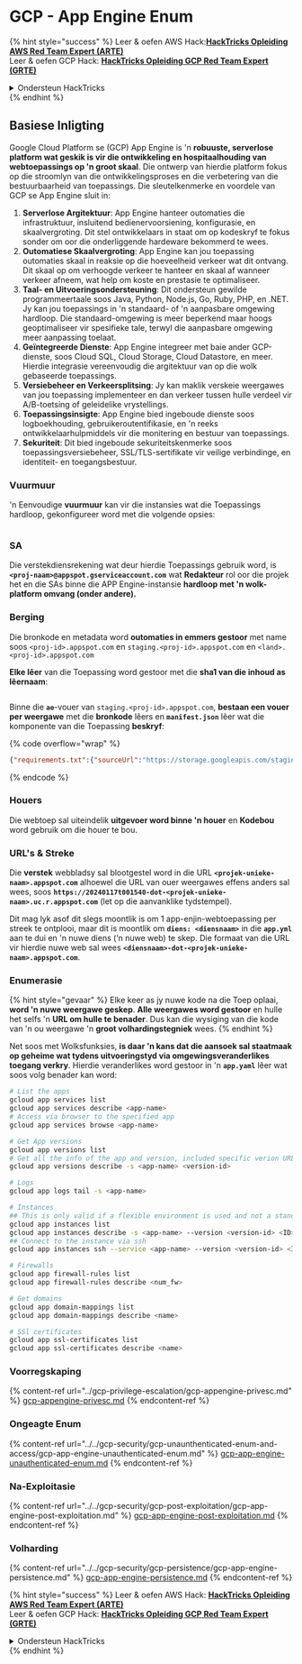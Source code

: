 # GCP - App Engine Enum

{% hint style="success" %}
Leer & oefen AWS Hack:<img src="/.gitbook/assets/image.png" alt="" data-size="line">[**HackTricks Opleiding AWS Red Team Expert (ARTE)**](https://training.hacktricks.xyz/courses/arte)<img src="/.gitbook/assets/image.png" alt="" data-size="line">\
Leer & oefen GCP Hack: <img src="/.gitbook/assets/image (2).png" alt="" data-size="line">[**HackTricks Opleiding GCP Red Team Expert (GRTE)**<img src="/.gitbook/assets/image (2).png" alt="" data-size="line">](https://training.hacktricks.xyz/courses/grte)

<details>

<summary>Ondersteun HackTricks</summary>

* Controleer die [**inskrywingsplanne**](https://github.com/sponsors/carlospolop)!
* **Sluit aan by die** 💬 [**Discord-groep**](https://discord.gg/hRep4RUj7f) of die [**telegram-groep**](https://t.me/peass) of **volg** ons op **Twitter** 🐦 [**@hacktricks\_live**](https://twitter.com/hacktricks\_live)**.**
* **Deel hacktruuks deur PR's in te dien by die** [**HackTricks**](https://github.com/carlospolop/hacktricks) en [**HackTricks Cloud**](https://github.com/carlospolop/hacktricks-cloud) github-opslag.

</details>
{% endhint %}

## Basiese Inligting <a href="#reviewing-app-engine-configurations" id="reviewing-app-engine-configurations"></a>


Google Cloud Platform se (GCP) App Engine is 'n **robuuste, serverlose platform wat geskik is vir die ontwikkeling en hospitaalhouding van webtoepassings op 'n groot skaal**. Die ontwerp van hierdie platform fokus op die stroomlyn van die ontwikkelingsproses en die verbetering van die bestuurbaarheid van toepassings. Die sleutelkenmerke en voordele van GCP se App Engine sluit in:

1. **Serverlose Argitektuur**: App Engine hanteer outomaties die infrastruktuur, insluitend bedienervoorsiening, konfigurasie, en skaalvergroting. Dit stel ontwikkelaars in staat om op kodeskryf te fokus sonder om oor die onderliggende hardeware bekommerd te wees.
2. **Outomatiese Skaalvergroting**: App Engine kan jou toepassing outomaties skaal in reaksie op die hoeveelheid verkeer wat dit ontvang. Dit skaal op om verhoogde verkeer te hanteer en skaal af wanneer verkeer afneem, wat help om koste en prestasie te optimaliseer.
3. **Taal- en Uitvoeringsondersteuning**: Dit ondersteun gewilde programmeertaale soos Java, Python, Node.js, Go, Ruby, PHP, en .NET. Jy kan jou toepassings in 'n standaard- of 'n aanpasbare omgewing hardloop. Die standaard-omgewing is meer beperkend maar hoogs geoptimaliseer vir spesifieke tale, terwyl die aanpasbare omgewing meer aanpassing toelaat.
4. **Geïntegreerde Dienste**: App Engine integreer met baie ander GCP-dienste, soos Cloud SQL, Cloud Storage, Cloud Datastore, en meer. Hierdie integrasie vereenvoudig die argitektuur van op die wolk gebaseerde toepassings.
5. **Versiebeheer en Verkeersplitsing**: Jy kan maklik verskeie weergawes van jou toepassing implementeer en dan verkeer tussen hulle verdeel vir A/B-toetsing of geleidelike vrystellings.
6. **Toepassingsinsigte**: App Engine bied ingeboude dienste soos logboekhouding, gebruikeroutentifikasie, en 'n reeks ontwikkelaarhulpmiddels vir die monitering en bestuur van toepassings.
7. **Sekuriteit**: Dit bied ingeboude sekuriteitskenmerke soos toepassingsversiebeheer, SSL/TLS-sertifikate vir veilige verbindinge, en identiteit- en toegangsbestuur.

### Vuurmuur

'n Eenvoudige **vuurmuur** kan vir die instansies wat die Toepassings hardloop, gekonfigureer word met die volgende opsies:

<figure><img src="../../../.gitbook/assets/image (3) (1) (2).png" alt=""><figcaption></figcaption></figure>

### SA

Die verstekdiensrekening wat deur hierdie Toepassings gebruik word, is **`<proj-naam>@appspot.gserviceaccount.com`** wat **Redakteur** rol oor die projek het en die SAs binne die APP Engine-instansie **hardloop met 'n wolk-platform omvang (onder andere).**

### Berging

Die bronkode en metadata word **outomaties in emmers gestoor** met name soos `<proj-id>.appspot.com` en `staging.<proj-id>.appspot.com` en `<land>.<proj-id>.appspot.com`&#x20;

**Elke lêer** van die Toepassing word gestoor met die **sha1 van die inhoud as lêernaam**:

<figure><img src="../../../.gitbook/assets/image (4) (6).png" alt=""><figcaption></figcaption></figure>

Binne die **`ae`**-vouer van `staging.<proj-id>.appspot.com`, **bestaan een vouer per weergawe** met die **bronkode** lêers en **`manifest.json`** lêer wat die komponente van die Toepassing **beskryf**:

{% code overflow="wrap" %}
```json
{"requirements.txt":{"sourceUrl":"https://storage.googleapis.com/staging.onboarding-host-98efbf97812843.appspot.com/a270eedcbe2672c841251022b7105d340129d108","sha1Sum":"a270eedc_be2672c8_41251022_b7105d34_0129d108"},"main_test.py":{"sourceUrl":"https://storage.googleapis.com/staging.onboarding-host-98efbf97812843.appspot.com/0ca32fd70c953af94d02d8a36679153881943f32","sha1Sum":"0ca32fd7_0c953af9_4d02d8a ...
```
{% endcode %}

### Houers

Die webtoep sal uiteindelik **uitgevoer word binne 'n houer** en **Kodebou** word gebruik om die houer te bou.

### URL's & Streke

Die **verstek** webbladsy sal blootgestel word in die URL **`<projek-unieke-naam>.appspot.com`** alhoewel die URL van ouer weergawes effens anders sal wees, soos **`https://20240117t001540-dot-<projek-unieke-naam>.uc.r.appspot.com`** (let op die aanvanklike tydstempel).

Dit mag lyk asof dit slegs moontlik is om 1 app-enjin-webtoepassing per streek te ontplooi, maar dit is moontlik om **`diens: <diensnaam>`** in die **`app.yml`** aan te dui en 'n nuwe diens (‘n nuwe web) te skep. Die formaat van die URL vir hierdie nuwe web sal wees **`<diensnaam>-dot-<projek-unieke-naam>.appspot.com`**.

### Enumerasie

{% hint style="gevaar" %}
Elke keer as jy nuwe kode na die Toep oplaai, **word 'n nuwe weergawe geskep**. **Alle weergawes word gestoor** en hulle het selfs 'n **URL om hulle te benader**. Dus kan die wysiging van die kode van 'n ou weergawe 'n **groot volhardingstegniek** wees.
{% endhint %}

Net soos met Wolksfunksies, **is daar 'n kans dat die aansoek sal staatmaak op geheime wat tydens uitvoeringstyd via omgewingsveranderlikes toegang verkry**. Hierdie veranderlikes word gestoor in 'n **`app.yaml`** lêer wat soos volg benader kan word:
```bash
# List the apps
gcloud app services list
gcloud app services describe <app-name>
# Access via browser to the specified app
gcloud app services browse <app-name>

# Get App versions
gcloud app versions list
# Get all the info of the app and version, included specific verion URL and the env
gcloud app versions describe -s <app-name> <version-id>

# Logs
gcloud app logs tail -s <app-name>

# Instances
## This is only valid if a flexible environment is used and not a standard one
gcloud app instances list
gcloud app instances describe -s <app-name> --version <version-id> <ID>
## Connect to the instance via ssh
gcloud app instances ssh --service <app-name> --version <version-id> <ID>

# Firewalls
gcloud app firewall-rules list
gcloud app firewall-rules describe <num_fw>

# Get domains
gcloud app domain-mappings list
gcloud app domain-mappings describe <name>

# SSl certificates
gcloud app ssl-certificates list
gcloud app ssl-certificates describe <name>
```
### Voorregskaping

{% content-ref url="../gcp-privilege-escalation/gcp-appengine-privesc.md" %}
[gcp-appengine-privesc.md](../gcp-privilege-escalation/gcp-appengine-privesc.md)
{% endcontent-ref %}

### Ongeagte Enum

{% content-ref url="../../gcp-security/gcp-unaunthenticated-enum-and-access/gcp-app-engine-unauthenticated-enum.md" %}
[gcp-app-engine-unauthenticated-enum.md](../../gcp-security/gcp-unaunthenticated-enum-and-access/gcp-app-engine-unauthenticated-enum.md)
{% endcontent-ref %}

### Na-Exploitasie

{% content-ref url="../../gcp-security/gcp-post-exploitation/gcp-app-engine-post-exploitation.md" %}
[gcp-app-engine-post-exploitation.md](../../gcp-security/gcp-post-exploitation/gcp-app-engine-post-exploitation.md)
{% endcontent-ref %}

### Volharding

{% content-ref url="../../gcp-security/gcp-persistence/gcp-app-engine-persistence.md" %}
[gcp-app-engine-persistence.md](../../gcp-security/gcp-persistence/gcp-app-engine-persistence.md)
{% endcontent-ref %}

{% hint style="success" %}
Leer & oefen AWS Hack: <img src="/.gitbook/assets/image.png" alt="" data-size="line">[**HackTricks Opleiding AWS Red Team Expert (ARTE)**](https://training.hacktricks.xyz/courses/arte)<img src="/.gitbook/assets/image.png" alt="" data-size="line">\
Leer & oefen GCP Hack: <img src="/.gitbook/assets/image (2).png" alt="" data-size="line">[**HackTricks Opleiding GCP Red Team Expert (GRTE)**<img src="/.gitbook/assets/image (2).png" alt="" data-size="line">](https://training.hacktricks.xyz/courses/grte)

<details>

<summary>Ondersteun HackTricks</summary>

* Kontroleer die [**inskrywingsplanne**](https://github.com/sponsors/carlospolop)!
* **Sluit aan by die** 💬 [**Discord-groep**](https://discord.gg/hRep4RUj7f) of die [**telegram-groep**](https://t.me/peass) of **volg** ons op **Twitter** 🐦 [**@hacktricks\_live**](https://twitter.com/hacktricks\_live)**.**
* **Deel haktruuks deur PR's in te dien by die** [**HackTricks**](https://github.com/carlospolop/hacktricks) en [**HackTricks Cloud**](https://github.com/carlospolop/hacktricks-cloud) github-opslag.

</details>
{% endhint %}
